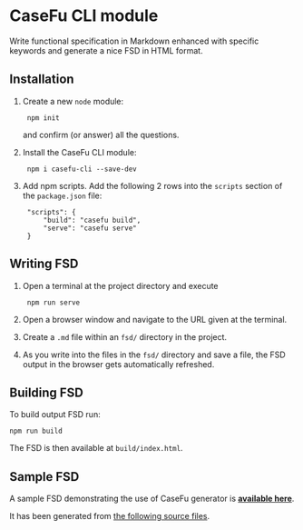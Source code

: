 # CaseFu CLI module

Write functional specification in Markdown enhanced with specific keywords
and generate a nice FSD in HTML format.

## Installation

1. Create a new `node` module:

		npm init

	and confirm (or answer) all the questions.

2. Install the CaseFu CLI module:

		npm i casefu-cli --save-dev

3. Add npm scripts. Add the following 2 rows into the `scripts` section of the `package.json` file:

		"scripts": {
			"build": "casefu build",
			"serve": "casefu serve"
		}

## Writing FSD

1. Open a terminal at the project directory and execute

		npm run serve

2. Open a browser window and navigate to the URL given at the terminal.

3. Create a `.md` file within an `fsd/` directory in the project.

4. As you write into the files in the `fsd/` directory
	and save a file, the FSD output in the browser gets automatically refreshed.

## Building FSD

To build output FSD run:

	npm run build

The FSD is then available at `build/index.html`.

## Sample FSD

A sample FSD demonstrating the use of CaseFu generator is
[**available here**](http://htmlpreview.github.io/?https://github.com/ivos/functional-specification-sample/blob/master/build/index.html#__home).

It has been generated from [the following source files](https://github.com/ivos/functional-specification-sample).
